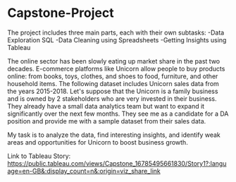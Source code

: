 # Capstone-Project

The project includes three main parts, each with their own subtasks:
   -Data Exploration SQL
   -Data Cleaning using Spreadsheets
   -Getting Insights using Tableau

The online sector has been slowly eating up market share in the past two decades. 
E-commerce platforms like Unicorn allow people to buy products online: from books, toys, clothes, and shoes to food, furniture, and other household items. 
The following dataset includes Unicorn sales data from the years 2015-2018.
Let's suppose that the Unicorn is a family business and is owned by 2 stakeholders who are very invested in their business. 
They already have a small data analytics team but want to expand it significantly over the next few months. 
They see me as a candidate for a DA position and provide me with a sample dataset from their sales data.

My task is to analyze the data, find interesting insights, and identify weak areas and opportunities for Unicorn to boost business growth.

Link to Tableau Story: 
https://public.tableau.com/views/Capstone_16785495661830/Story1?:language=en-GB&:display_count=n&:origin=viz_share_link
